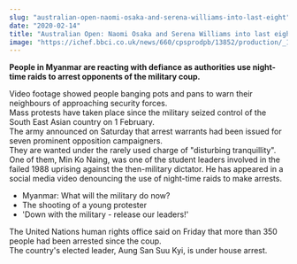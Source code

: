 ```yaml
---
slug: "australian-open-naomi-osaka-and-serena-williams-into-last-eight"
date: "2020-02-14"
title: "Australian Open: Naomi Osaka and Serena Williams into last eight"
image: "https://ichef.bbci.co.uk/news/660/cpsprodpb/13852/production/_116945997_kmw_1799-01.jpg"
---
```


<b>People in Myanmar are reacting with defiance as authorities use night-time raids to arrest opponents of the military coup.</b>

<p>
Video footage showed people banging pots and pans to warn their neighbours of approaching security forces.
<br />
Mass protests have taken place since the military seized control of the South East Asian country on 1 February.
<br />
The army announced on Saturday that arrest warrants had been issued for seven prominent opposition campaigners.
<br />
They are wanted under the rarely used charge of "disturbing tranquillity". One of them, Min Ko Naing, was one of the student leaders involved in the failed 1988 uprising against the then-military dictator. He has appeared in a social media video denouncing the use of night-time raids to make arrests.
<br />
<ul>
  <li>Myanmar: What will the military do now?</li>
  <li>The shooting of a young protester</li>
  <li>'Down with the military - release our leaders!'
</li>
</ul>
The United Nations human rights office said on Friday that more than 350 people had been arrested since the coup.
<br />
The country's elected leader, Aung San Suu Kyi, is under house arrest.</p>
